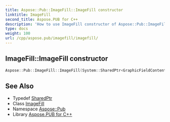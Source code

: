 ```yaml
---
title: Aspose::Pub::ImageFill::ImageFill constructor
linktitle: ImageFill
second_title: Aspose.PUB for C++
description: 'How to use ImageFill constructor of Aspose::Pub::ImageFill class in C++.'
type: docs
weight: 100
url: /cpp/aspose.pub/imagefill/imagefill/
---
```

## ImageFill::ImageFill constructor




```cpp
Aspose::Pub::ImageFill::ImageFill(System::SharedPtr<GraphicFieldContent> ownerGraphicContent, uint32_t imageIndex, bool isTexture, double rotation)
```

## See Also

* Typedef [SharedPtr](../../../system/sharedptr/)
* Class [ImageFill](../)
* Namespace [Aspose::Pub](../../)
* Library [Aspose.PUB for C++](../../../)
